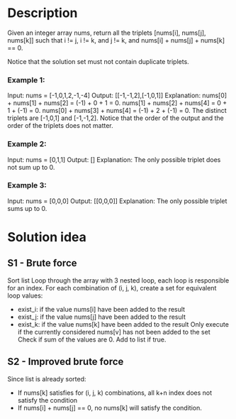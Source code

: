 # Description
Given an integer array nums, return all the triplets [nums[i], nums[j], nums[k]] such that i != j, i != k, and j != k, and nums[i] + nums[j] + nums[k] == 0.

Notice that the solution set must not contain duplicate triplets.

 

### Example 1:
Input: nums = [-1,0,1,2,-1,-4]
Output: [[-1,-1,2],[-1,0,1]]
Explanation: 
nums[0] + nums[1] + nums[2] = (-1) + 0 + 1 = 0.
nums[1] + nums[2] + nums[4] = 0 + 1 + (-1) = 0.
nums[0] + nums[3] + nums[4] = (-1) + 2 + (-1) = 0.
The distinct triplets are [-1,0,1] and [-1,-1,2].
Notice that the order of the output and the order of the triplets does not matter.

### Example 2:
Input: nums = [0,1,1]
Output: []
Explanation: The only possible triplet does not sum up to 0.

### Example 3:
Input: nums = [0,0,0]
Output: [[0,0,0]]
Explanation: The only possible triplet sums up to 0.

# Solution idea
## S1 - Brute force
Sort list
Loop through the array with 3 nested loop, each loop is responsible for an index. 
For each combination of (i, j, k), create a set for equivalent loop values:
- exist_i: if the value nums[i] have been added to the result
- exist_j: if the value nums[j] have been added to the result
- exist_k: if the value nums[k] have been added to the result
Only execute if the currently considered nums[v] has not been added to the set
Check if sum of the values are 0.
Add to list if true.

## S2 - Improved brute force
Since list is already sorted:
- If nums[k] satisfies for (i, j, k) combinations, all k+n index does not satisfy the condition
- If nums[i] + nums[j] == 0, no nums[k] will satisfy the condition. 

